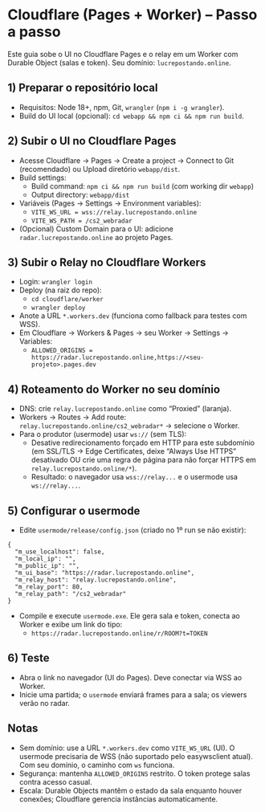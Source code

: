 # Cloudflare (Pages + Worker) – Passo a passo

Este guia sobe o UI no Cloudflare Pages e o relay em um Worker com Durable Object (salas e token). Seu domínio: `lucrepostando.online`.

## 1) Preparar o repositório local
- Requisitos: Node 18+, npm, Git, `wrangler` (`npm i -g wrangler`).
- Build do UI local (opcional): `cd webapp && npm ci && npm run build`.

## 2) Subir o UI no Cloudflare Pages
- Acesse Cloudflare → Pages → Create a project → Connect to Git (recomendado) ou Upload diretório `webapp/dist`.
- Build settings:
  - Build command: `npm ci && npm run build` (com working dir `webapp`)
  - Output directory: `webapp/dist`
- Variáveis (Pages → Settings → Environment variables):
  - `VITE_WS_URL = wss://relay.lucrepostando.online`
  - `VITE_WS_PATH = /cs2_webradar`
- (Opcional) Custom Domain para o UI: adicione `radar.lucrepostando.online` ao projeto Pages.

## 3) Subir o Relay no Cloudflare Workers
- Login: `wrangler login`
- Deploy (na raiz do repo):
  - `cd cloudflare/worker`
  - `wrangler deploy`
- Anote a URL `*.workers.dev` (funciona como fallback para testes com WSS).
- Em Cloudflare → Workers & Pages → seu Worker → Settings → Variables:
  - `ALLOWED_ORIGINS = https://radar.lucrepostando.online,https://<seu-projeto>.pages.dev`

## 4) Roteamento do Worker no seu domínio
- DNS: crie `relay.lucrepostando.online` como “Proxied” (laranja).
- Workers → Routes → Add route: `relay.lucrepostando.online/cs2_webradar*` → selecione o Worker.
- Para o produtor (usermode) usar `ws://` (sem TLS):
  - Desative redirecionamento forçado em HTTP para este subdomínio (em SSL/TLS → Edge Certificates, deixe “Always Use HTTPS” desativado OU crie uma regra de página para não forçar HTTPS em `relay.lucrepostando.online/*`).
  - Resultado: o navegador usa `wss://relay...` e o usermode usa `ws://relay...`.

## 5) Configurar o usermode
- Edite `usermode/release/config.json` (criado no 1º run se não existir):
```
{
  "m_use_localhost": false,
  "m_local_ip": "",
  "m_public_ip": "",
  "m_ui_base": "https://radar.lucrepostando.online",
  "m_relay_host": "relay.lucrepostando.online",
  "m_relay_port": 80,
  "m_relay_path": "/cs2_webradar"
}
```
- Compile e execute `usermode.exe`. Ele gera sala e token, conecta ao Worker e exibe um link do tipo:
  - `https://radar.lucrepostando.online/r/ROOM?t=TOKEN`

## 6) Teste
- Abra o link no navegador (UI do Pages). Deve conectar via WSS ao Worker.
- Inicie uma partida; o `usermode` enviará frames para a sala; os viewers verão no radar.

## Notas
- Sem domínio: use a URL `*.workers.dev` como `VITE_WS_URL` (UI). O usermode precisaria de WSS (não suportado pelo easywsclient atual). Com seu domínio, o caminho com `ws` funciona.
- Segurança: mantenha `ALLOWED_ORIGINS` restrito. O token protege salas contra acesso casual.
- Escala: Durable Objects mantêm o estado da sala enquanto houver conexões; Cloudflare gerencia instâncias automaticamente.

